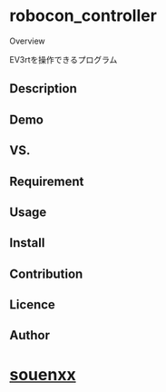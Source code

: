 robocon_controller
====
Overview

EV3rtを操作できるプログラム
## Description

## Demo

## VS. 

## Requirement

## Usage

## Install

## Contribution

## Licence

## Author

[souenxx](https://github.com/souenxx)
====
